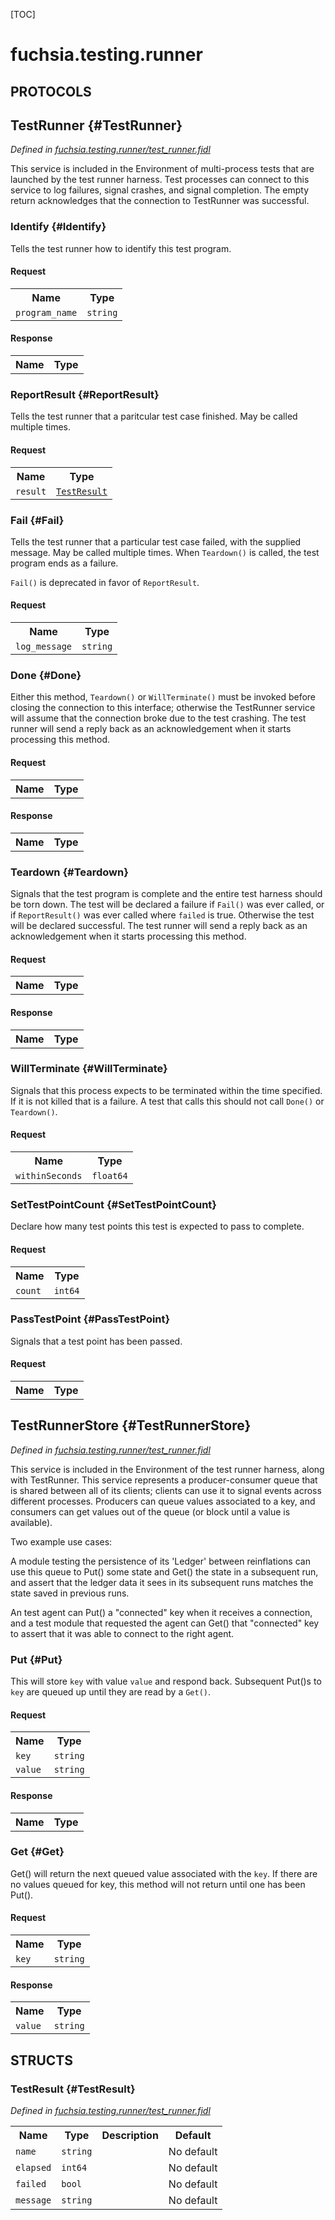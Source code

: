 [TOC]

# fuchsia.testing.runner


## **PROTOCOLS**

## TestRunner {#TestRunner}
*Defined in [fuchsia.testing.runner/test_runner.fidl](https://fuchsia.googlesource.com/fuchsia/+/master/sdk/fidl/fuchsia.testing.runner/test_runner.fidl#20)*

<p>This service is included in the Environment of multi-process tests
that are launched by the test runner harness. Test processes can connect to
this service to log failures, signal crashes, and signal completion.
The empty return acknowledges that the connection to TestRunner was
successful.</p>

### Identify {#Identify}

<p>Tells the test runner how to identify this test program.</p>

#### Request
<table>
    <tr><th>Name</th><th>Type</th></tr>
    <tr>
            <td><code>program_name</code></td>
            <td>
                <code>string</code>
            </td>
        </tr></table>


#### Response
<table>
    <tr><th>Name</th><th>Type</th></tr>
    </table>

### ReportResult {#ReportResult}

<p>Tells the test runner that a paritcular test case finished. May be called
multiple times.</p>

#### Request
<table>
    <tr><th>Name</th><th>Type</th></tr>
    <tr>
            <td><code>result</code></td>
            <td>
                <code><a class='link' href='#TestResult'>TestResult</a></code>
            </td>
        </tr></table>



### Fail {#Fail}

<p>Tells the test runner that a particular test case failed, with the supplied
message. May be called multiple times. When <code>Teardown()</code> is called, the
test program ends as a failure.</p>
<p><code>Fail()</code> is deprecated in favor of <code>ReportResult</code>.</p>

#### Request
<table>
    <tr><th>Name</th><th>Type</th></tr>
    <tr>
            <td><code>log_message</code></td>
            <td>
                <code>string</code>
            </td>
        </tr></table>



### Done {#Done}

<p>Either this method, <code>Teardown()</code> or <code>WillTerminate()</code> must be invoked
before closing the connection to this interface; otherwise the TestRunner
service will assume that the connection broke due to the test crashing.
The test runner will send a reply back as an acknowledgement when it starts
processing this method.</p>

#### Request
<table>
    <tr><th>Name</th><th>Type</th></tr>
    </table>


#### Response
<table>
    <tr><th>Name</th><th>Type</th></tr>
    </table>

### Teardown {#Teardown}

<p>Signals that the test program is complete and the entire test harness
should be torn down. The test will be declared a failure if <code>Fail()</code> was
ever called, or if <code>ReportResult()</code> was ever called where <code>failed</code> is true.
Otherwise the test will be declared successful. The test runner will send a
reply back as an acknowledgement when it starts processing this method.</p>

#### Request
<table>
    <tr><th>Name</th><th>Type</th></tr>
    </table>


#### Response
<table>
    <tr><th>Name</th><th>Type</th></tr>
    </table>

### WillTerminate {#WillTerminate}

<p>Signals that this process expects to be terminated within the time
specified. If it is not killed that is a failure. A test that calls this
should not call <code>Done()</code> or <code>Teardown()</code>.</p>

#### Request
<table>
    <tr><th>Name</th><th>Type</th></tr>
    <tr>
            <td><code>withinSeconds</code></td>
            <td>
                <code>float64</code>
            </td>
        </tr></table>



### SetTestPointCount {#SetTestPointCount}

<p>Declare how many test points this test is expected to pass to complete.</p>

#### Request
<table>
    <tr><th>Name</th><th>Type</th></tr>
    <tr>
            <td><code>count</code></td>
            <td>
                <code>int64</code>
            </td>
        </tr></table>



### PassTestPoint {#PassTestPoint}

<p>Signals that a test point has been passed.</p>

#### Request
<table>
    <tr><th>Name</th><th>Type</th></tr>
    </table>



## TestRunnerStore {#TestRunnerStore}
*Defined in [fuchsia.testing.runner/test_runner.fidl](https://fuchsia.googlesource.com/fuchsia/+/master/sdk/fidl/fuchsia.testing.runner/test_runner.fidl#79)*

<p>This service is included in the Environment of the test runner
harness, along with TestRunner. This service represents a producer-consumer
queue that is shared between all of its clients; clients can use it to signal
events across different processes. Producers can queue values associated to a
key, and consumers can get values out of the queue (or block until a value is
available).</p>
<p>Two example use cases:</p>
<p>A module testing the persistence of its 'Ledger' between reinflations can use
this queue to Put() some state and Get() the state in a subsequent run, and
assert that the ledger data it sees in its subsequent runs matches the state
saved in previous runs.</p>
<p>An test agent can Put() a &quot;connected&quot; key when it receives a connection, and
a test module that requested the agent can Get() that &quot;connected&quot; key to
assert that it was able to connect to the right agent.</p>

### Put {#Put}

<p>This will store <code>key</code> with value <code>value</code> and respond back. Subsequent
Put()s to <code>key</code> are queued up until they are read by a <code>Get()</code>.</p>

#### Request
<table>
    <tr><th>Name</th><th>Type</th></tr>
    <tr>
            <td><code>key</code></td>
            <td>
                <code>string</code>
            </td>
        </tr><tr>
            <td><code>value</code></td>
            <td>
                <code>string</code>
            </td>
        </tr></table>


#### Response
<table>
    <tr><th>Name</th><th>Type</th></tr>
    </table>

### Get {#Get}

<p>Get() will return the next queued value associated with the <code>key</code>. If there
are no values queued for key, this method will not return until one has
been Put().</p>

#### Request
<table>
    <tr><th>Name</th><th>Type</th></tr>
    <tr>
            <td><code>key</code></td>
            <td>
                <code>string</code>
            </td>
        </tr></table>


#### Response
<table>
    <tr><th>Name</th><th>Type</th></tr>
    <tr>
            <td><code>value</code></td>
            <td>
                <code>string</code>
            </td>
        </tr></table>



## **STRUCTS**

### TestResult {#TestResult}
*Defined in [fuchsia.testing.runner/test_runner.fidl](https://fuchsia.googlesource.com/fuchsia/+/master/sdk/fidl/fuchsia.testing.runner/test_runner.fidl#7)*





<table>
    <tr><th>Name</th><th>Type</th><th>Description</th><th>Default</th></tr><tr>
            <td><code>name</code></td>
            <td>
                <code>string</code>
            </td>
            <td></td>
            <td>No default</td>
        </tr><tr>
            <td><code>elapsed</code></td>
            <td>
                <code>int64</code>
            </td>
            <td></td>
            <td>No default</td>
        </tr><tr>
            <td><code>failed</code></td>
            <td>
                <code>bool</code>
            </td>
            <td></td>
            <td>No default</td>
        </tr><tr>
            <td><code>message</code></td>
            <td>
                <code>string</code>
            </td>
            <td></td>
            <td>No default</td>
        </tr>
</table>













